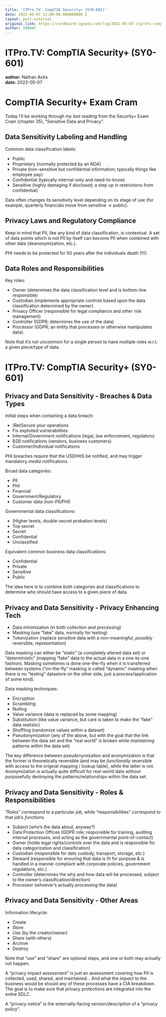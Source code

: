 ```yaml
---
title: 'ITPro.TV: CompTIA Security+ (SY0-601)'
date: 2022-05-07 12:00:00.000000000 Z
layout: post-external
original_link: https://cardboard-iguana.com/log/2022-05-07-itprotv-comptia-security-plus.html
author: 100007
---
```


# ITPro.TV: CompTIA Security+ (SY0-601)

**author:** Nathan Acks  
**date:** 2022-05-07

# CompTIA Security+ Exam Cram

Today I’ll be working through my _last_ reading from the Security+ Exam Cram (chapter 35), “Sensitive Data and Privacy”.

## Data Sensitivity Labeling and Handling

Common data classification labels:

- Public
- Proprietary (normally protected by an NDA)
- Private (non-sensitive but confidential information; typically things like employee pay)
- Confidential (typically internal-only and need-to-know)
- Sensitive (highly damaging if disclosed; a step up in restrictions from confidential)

Data often changes its sensitivity level depending on its stage of use (for example, quarterly financials move from sensitive -\> public).

## Privacy Laws and Regulatory Compliance

Keep in mind that PII, like any kind of data classification, is contextual. A set of data points which is not PII by itself can become PII when combined with other data (deanonymization, etc.).

PHI needs to be protected for 50 years after the individuals death (!!!).

## Data Roles and Responsibilities

Key roles:

- Owner (determines the data classification level and is bottom-line responsible)
- Custodian (implements appropriate controls based upon the data classification determined by the owner)
- Privacy Officer (responsible for legal compliance and other risk management)
- Controller (GDPR; determines the use of the data)
- Processor (GDPR; an entity that processes or otherwise manipulates data).

Note that it’s not uncommon for a single person to have multiple roles w.r.t. a given piece/type of data.

# ITPro.TV: CompTIA Security+ (SY0-601)

## Privacy and Data Sensitivity - Breaches & Data Types

Initial steps when containing a data breach:

- (Re)Secure your operations
- Fix exploited vulnerabilities
- Internal/Government notifications (legal, law enforcement, regulators)
- B2B notifications (vendors, business customers)
- Customer/Individual notifications

PHI breaches require that the USDHHS be notified, and may trigger mandatory _media_ notifications.

Broad data categories:

- PII
- PHI
- Financial
- Government/Regulatory
- Customer data (non-PII/PHI)

Governmental data classifications:

- (Higher levels, double-secret probation levels)
- Top secret
- Secret
- Confidential
- Unclassified

Equivalent common business data classifications:

- Confidential
- Private
- Sensitive
- Public

The idea here is to combine _both_ categories and classifications to determine who should have access to a given piece of data.

## Privacy and Data Sensitivity - Privacy Enhancing Tech

- Data minimization (in both collection _and_ processing)
- Masking (use “fake” data, normally for testing)
- Tokenization (replace sensitive data with a non-meaningful, _possibly_ reversible, representation)

Data masking can either be “static” (a completely altered data set) or “deterministic” (mapping “fake” data to the actual data in a one-to-one fashion). Masking sometimes is done one-the-fly when it is transferred between systems (“on-the-fly” masking is called “dynamic” masking when there is no “testing” datastore on the other side, just a process/application of some kind).

Data masking techniques:

- Encryption
- Scrambling
- Nulling
- Value variance (data is replaced by some mapping)
- Substitution (like value variance, but care is taken to make the “fake” data realistic)
- Shuffling (randomize values _within_ a dataset)
- Pseudonymization (any of the above, but with the goal that the link between the data set and the “real world” is broken while _maintaining_ patterns _within_ the data set)

The key difference between pseudonymization and anonymization is that the former is theoretically reversible (and may be _functionally_ reversible with access to the original mapping / lookup table), while the latter is not. Anonymization is actually quite difficult for real-world data without purposefully destroying the patterns/relationships within the data set.

## Privacy and Data Sensitivity - Roles & Responsibilities

“Roles” correspond to a particular _job_, while “responsibilities” correspond to that job’s _functions_.

- Subject (who’s the data about, anyway?)
- Data Protection Offices (GDPR role; responsible for training, auditing internal processes, and acting as the governmental point-of-contact)
- Owner (holds legal rights/controls over the data and is responsible for data categorization and classification)
- Custodian (responsible for dats custody, transport, storage, etc.)
- Steward (responsible for ensuring that data is fit for purpose & is handled in a manner compliant with corporate policies, government regulations, etc.)
- Controller (determines the why and how data will be processed, subject to the owner’s classification/direction)
- Processor (whoever’s actually processing the data)

## Privacy and Data Sensitivity - Other Areas

Information lifecycle:

- Create
- Store
- Use (by the creator/owner)
- Share (with others)
- Archive
- Destroy

Note that “use” and “share” are optional steps, and one or both may actually not happen.

A “privacy impact assessment” is just an assessment covering how PII is collected, used, shared, and maintained… And what the _impact_ to the business would be should any of these processes have a CIA breakdown. The goal is to make sure that privacy protections are integrated into the entire SDLC.

A “privacy notice” is the externally-facing version/description of a “privacy policy”.


